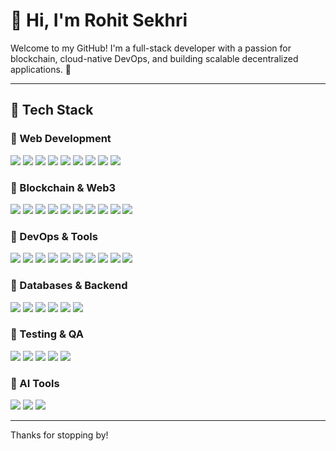 
# 👋 Hi, I'm Rohit Sekhri

Welcome to my GitHub! I'm a full-stack developer with a passion for blockchain, cloud-native DevOps, and building scalable decentralized applications. 🚀

---

## 🧰 Tech Stack

### 🚀 Web Development
<p>
  <img src="https://img.shields.io/badge/MongoDB-4EA94B?style=for-the-badge&logo=mongodb&logoColor=white"/>
  <img src="https://img.shields.io/badge/Express.js-000000?style=for-the-badge&logo=express&logoColor=white"/>
  <img src="https://img.shields.io/badge/React-61DAFB?style=for-the-badge&logo=react&logoColor=black"/>
  <img src="https://img.shields.io/badge/Node.js-339933?style=for-the-badge&logo=nodedotjs&logoColor=white"/>
  
  <img src="https://img.shields.io/badge/TypeScript-3178C6?style=for-the-badge&logo=typescript&logoColor=white"/>
  <img src="https://img.shields.io/badge/JavaScript-F7DF1E?style=for-the-badge&logo=javascript&logoColor=black"/>
  <img src="https://img.shields.io/badge/Recoil-3578E5?style=for-the-badge&logo=recoil&logoColor=white"/>
  <img src="https://img.shields.io/badge/TanStack_Query-FF4154?style=for-the-badge&logo=react-query&logoColor=white"/>
  <img src="https://img.shields.io/badge/Next.js-000000?style=for-the-badge&logo=nextdotjs&logoColor=white"/>
</p>

### 🔗 Blockchain & Web3
<p>
  <img src="https://img.shields.io/badge/Solana-66F9A1?style=for-the-badge&logo=solana&logoColor=black"/>
  <img src="https://img.shields.io/badge/Ethereum-3C3C3D?style=for-the-badge&logo=ethereum&logoColor=white"/>
  <img src="https://img.shields.io/badge/Anchor-262626?style=for-the-badge&logo=anchor&logoColor=white"/>
  <img src="https://img.shields.io/badge/Rust-000000?style=for-the-badge&logo=rust&logoColor=white"/>
  <img src="https://img.shields.io/badge/Solidity-363636?style=for-the-badge&logo=solidity&logoColor=white"/>
  <img src="https://img.shields.io/badge/solana/web3.js-9945FF?style=for-the-badge&logo=solana&logoColor=white"/>
  <img src="https://img.shields.io/badge/wallet_adapter_react-3C3C3D?style=for-the-badge&logo=react&logoColor=white"/>
  <img src="https://img.shields.io/badge/borsh-525252?style=for-the-badge"/>
  <img src="https://img.shields.io/badge/web3.js-F16822?style=for-the-badge&logo=ethereum&logoColor=white"/>
  <img src="https://img.shields.io/badge/ethers.js-282C34?style=for-the-badge&logo=ethereum&logoColor=white"/>
</p>

### 🔧 DevOps & Tools
<p>
  <img src="https://img.shields.io/badge/Docker-2496ED?style=for-the-badge&logo=docker&logoColor=white"/>
  <img src="https://img.shields.io/badge/Kubernetes-326CE5?style=for-the-badge&logo=kubernetes&logoColor=white"/>
  <img src="https://img.shields.io/badge/GitHub_Actions-2088FF?style=for-the-badge&logo=githubactions&logoColor=white"/>
  <img src="https://img.shields.io/badge/AWS_EC2-FF9900?style=for-the-badge&logo=amazonaws&logoColor=white"/>
  <img src="https://img.shields.io/badge/AWS_ASG-232F3E?style=for-the-badge&logo=amazonaws&logoColor=white"/>
  <img src="https://img.shields.io/badge/Git-F05032?style=for-the-badge&logo=git&logoColor=white"/>
  <img src="https://img.shields.io/badge/GitHub-181717?style=for-the-badge&logo=github&logoColor=white"/>
  <img src="https://img.shields.io/badge/Unix-003B57?style=for-the-badge"/>
  <img src="https://img.shields.io/badge/Jira-0052CC?style=for-the-badge&logo=jira&logoColor=white"/>
  <img src="https://img.shields.io/badge/Agile-33C3FF?style=for-the-badge"/>
</p>

### 📂 Databases & Backend
<p>
  <img src="https://img.shields.io/badge/Oracle-F80000?style=for-the-badge&logo=oracle&logoColor=white"/>
  <img src="https://img.shields.io/badge/PostgreSQL-4169E1?style=for-the-badge&logo=postgresql&logoColor=white"/>
  <img src="https://img.shields.io/badge/Prisma-2D3748?style=for-the-badge&logo=prisma&logoColor=white"/>
  <img src="https://img.shields.io/badge/Oracle_EBS-FF0000?style=for-the-badge&logo=oracle&logoColor=white"/>
  <img src="https://img.shields.io/badge/AHCS-FFA500?style=for-the-badge"/>
  <img src="https://img.shields.io/badge/PL/SQL-336791?style=for-the-badge&logo=oracle&logoColor=white"/>
</p>

### 🔮 Testing & QA
<p>
  <img src="https://img.shields.io/badge/Anchor_Typescript-262626?style=for-the-badge&logo=typescript&logoColor=white"/>
  <img src="https://img.shields.io/badge/Bankrun-404040?style=for-the-badge"/>
  <img src="https://img.shields.io/badge/Mocha-8D6748?style=for-the-badge&logo=mocha&logoColor=white"/>
  <img src="https://img.shields.io/badge/Jest-C21325?style=for-the-badge&logo=jest&logoColor=white"/>
  <img src="https://img.shields.io/badge/Chai-A30701?style=for-the-badge&logo=chai&logoColor=white"/>
</p>

### 🤖 AI Tools
<p>
  <img src="https://img.shields.io/badge/Claude-000000?style=for-the-badge&logoColor=white"/>
  <img src="https://img.shields.io/badge/GitHub_Copilot-1abc9c?style=for-the-badge&logo=github&logoColor=white"/>
  <img src="https://img.shields.io/badge/ChatGPT-10A37F?style=for-the-badge&logo=openai&logoColor=white"/>
</p>


---

Thanks for stopping by!

<!---
rohit-sekhri51/rohit-sekhri51 is a ✨ special ✨ repository because its `README.md` (this file) appears on your GitHub profile.
You can click the Preview link to take a look at your changes.
--->
